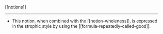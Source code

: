 [[notions]]

---

- This notion, when combined with the [[notion-wholeness]], is expressed in the strophic style by using the [[formula-repeatedly-called-good]].